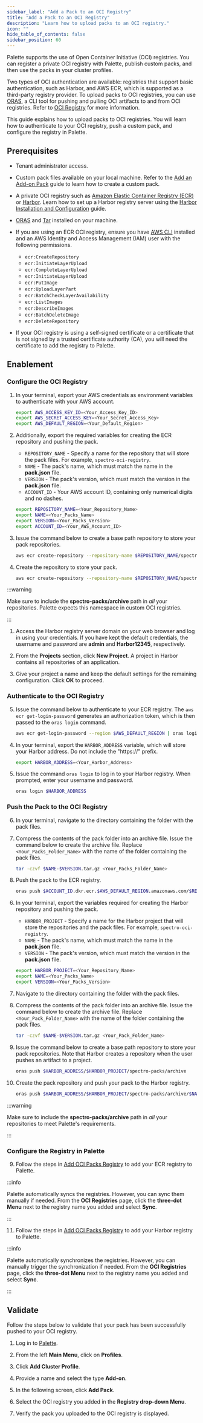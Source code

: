 ```yaml
---
sidebar_label: "Add a Pack to an OCI Registry"
title: "Add a Pack to an OCI Registry"
description: "Learn how to upload packs to an OCI registry."
icon: ""
hide_table_of_contents: false
sidebar_position: 60
---
```


Palette supports the use of Open Container Initiative (OCI) registries. You can register a private OCI registry with
Palette, publish custom packs, and then use the packs in your cluster profiles.

Two types of OCI authentication are available: registries that support basic authentication, such as Harbor, and AWS
ECR, which is supported as a third-party registry provider. To upload packs to OCI registries, you can use
[ORAS](https://oras.land/docs/), a CLI tool for pushing and pulling OCI artifacts to and from OCI registries. Refer to
[OCI Registry](./oci-registry.md) for more information.

This guide explains how to upload packs to OCI registries. You will learn how to authenticate to your OCI registry, push
a custom pack, and configure the registry in Palette.

## Prerequisites

- Tenant administrator access.

- Custom pack files available on your local machine. Refer to the [Add an Add-on Pack](../../adding-add-on-packs.md)
  guide to learn how to create a custom pack.

- A private OCI registry such as [Amazon Elastic Container Registry (ECR)](https://aws.amazon.com/ecr/) or
  [Harbor](https://goharbor.io/). Learn how to set up a Harbor registry server using the
  [Harbor Installation and Configuration](https://goharbor.io/docs/2.9.0/install-config/) guide.

- [ORAS](https://oras.land/docs/installation/) and [Tar](https://www.gnu.org/software/tar/) installed on your machine.

- If you are using an ECR OCI registry, ensure you have
  [AWS CLI](https://docs.aws.amazon.com/cli/latest/userguide/getting-started-install.html) installed and an AWS Identity
  and Access Management (IAM) user with the following permissions.

  - `ecr:CreateRepository`
  - `ecr:InitiateLayerUpload`
  - `ecr:CompleteLayerUpload`
  - `ecr:InitiateLayerUpload`
  - `ecr:PutImage`
  - `ecr:UploadLayerPart`
  - `ecr:BatchCheckLayerAvailability`
  - `ecr:ListImages`
  - `ecr:DescribeImages`
  - `ecr:BatchDeleteImage`
  - `ecr:DeleteRepository`

- If your OCI registry is using a self-signed certificate or a certificate that is not signed by a trusted certificate
  authority (CA), you will need the certificate to add the registry to Palette.

## Enablement

### Configure the OCI Registry

<Tabs groupId="registry-server">

<TabItem label="ECR" value="ECR_Registry">

1. In your terminal, export your AWS credentials as environment variables to authenticate with your AWS account.

   ```bash
   export AWS_ACCESS_KEY_ID=<Your_Access_Key_ID>
   export AWS_SECRET_ACCESS_KEY=<Your_Secret_Access_Key>
   export AWS_DEFAULT_REGION=<Your_Default_Region>
   ```

2. Additionally, export the required variables for creating the ECR repository and pushing the pack.

   - `REPOSITORY_NAME` - Specify a name for the repository that will store the pack files. For example,
     `spectro-oci-registry`.
   - `NAME` - The pack's name, which must match the name in the **pack.json** file.
   - `VERSION` - The pack's version, which must match the version in the **pack.json** file.
   - `ACCOUNT_ID` - Your AWS account ID, containing only numerical digits and no dashes.

   ```bash
   export REPOSITORY_NAME=<Your_Repository_Name>
   export NAME=<Your_Packs_Name>
   export VERSION=<Your_Packs_Version>
   export ACCOUNT_ID=<Your_AWS_Account_ID>
   ```

3. Issue the command below to create a base path repository to store your pack repositories.

   ```bash
   aws ecr create-repository --repository-name $REPOSITORY_NAME/spectro-packs/archive --region $AWS_DEFAULT_REGION
   ```

4. Create the repository to store your pack.

   ```bash
   aws ecr create-repository --repository-name $REPOSITORY_NAME/spectro-packs/archive/$NAME --region $AWS_DEFAULT_REGION
   ```

:::warning

Make sure to include the **spectro-packs/archive** path in _all_ your repositories. Palette expects this namespace in custom OCI registries. 

:::

</TabItem>

<TabItem label="Basic" value="Basic_Registry">

1. Access the Harbor registry server domain on your web browser and log in using your credentials. If you have kept the
   default credentials, the username and password are **admin** and **Harbor12345**, respectively.

2. From the **Projects** section, click **New Project**. A project in Harbor contains all repositories of an
   application.

3. Give your project a name and keep the default settings for the remaining configuration. Click **OK** to proceed.

</TabItem>

</Tabs>

### Authenticate to the OCI Registry

<Tabs groupId="registry-server">

<TabItem label="ECR" value="ECR_Registry">

5. Issue the command below to authenticate to your ECR registry. The `aws ecr get-login-password` generates an
   authorization token, which is then passed to the `oras login` command.

   ```bash
   aws ecr get-login-password --region $AWS_DEFAULT_REGION | oras login --username AWS --password-stdin $ACCOUNT_ID.dkr.ecr.$AWS_DEFAULT_REGION.amazonaws.com
   ```

</TabItem>

<TabItem label="Basic" value="Basic_Registry">

4. In your terminal, export the `HARBOR_ADDRESS` variable, which will store your Harbor address. Do not include the
   "https://" prefix.

   ```bash
   export HARBOR_ADDRESS=<Your_Harbor_Address>
   ```

5. Issue the command `oras login` to log in to your Harbor registry. When prompted, enter your username and password.

   ```bash
   oras login $HARBOR_ADDRESS
   ```

</TabItem>

</Tabs>

### Push the Pack to the OCI Registry

<Tabs groupId="registry-server">

<TabItem label="ECR" value="ECR_Registry">

6. In your terminal, navigate to the directory containing the folder with the pack files.

7. Compress the contents of the pack folder into an archive file. Issue the command below to create the archive file.
   Replace `<Your_Packs_Folder_Name>` with the name of the folder containing the pack files.

   ```bash
   tar -czvf $NAME-$VERSION.tar.gz <Your_Packs_Folder_Name>
   ```

8. Push the pack to the ECR registry.

   ```bash
   oras push $ACCOUNT_ID.dkr.ecr.$AWS_DEFAULT_REGION.amazonaws.com/$REPOSITORY_NAME/spectro-packs/archive/$NAME:$VERSION $NAME-$VERSION.tar.gz
   ```

</TabItem>

<TabItem label="Basic" value="Basic_Registry">

6.  In your terminal, export the variables required for creating the Harbor repository and pushing the pack.

    - `HARBOR_PROJECT` - Specify a name for the Harbor project that will store the repositories and the pack files. For
      example, `spectro-oci-registry`.
    - `NAME` - The pack's name, which must match the name in the **pack.json** file.
    - `VERSION` - The pack's version, which must match the version in the **pack.json** file.

    ```bash
    export HARBOR_PROJECT=<Your_Repository_Name>
    export NAME=<Your_Packs_Name>
    export VERSION=<Your_Packs_Version>
    ```

7.  Navigate to the directory containing the folder with the pack files.

8.  Compress the contents of the pack folder into an archive file. Issue the command below to create the archive file.
    Replace `<Your_Pack_Folder_Name>` with the name of the folder containing the pack files.

    ```bash
    tar -czvf $NAME-$VERSION.tar.gz <Your_Pack_Folder_Name>
    ```

9.  Issue the command below to create a base path repository to store your pack repositories. Note that Harbor creates a
    repository when the user pushes an artifact to a project.

    ```bash
    oras push $HARBOR_ADDRESS/$HARBOR_PROJECT/spectro-packs/archive
    ```

10. Create the pack repository and push your pack to the Harbor registry.

    ```bash
    oras push $HARBOR_ADDRESS/$HARBOR_PROJECT/spectro-packs/archive/$NAME:$VERSION $NAME-$VERSION.tar.gz
    ```

:::warning

Make sure to include the **spectro-packs/archive** path in _all_ your repositories to meet Palette's requirements.

:::

</TabItem>

</Tabs>

### Configure the Registry in Palette

<Tabs groupId="registry-server">
<TabItem label="ECR" value="ECR_Registry">

9. Follow the steps in [Add OCI Packs Registry](./add-oci-packs.md) to add your ECR registry to Palette.

:::info

Palette automatically syncs the registries. However, you can sync them manually if needed. From the **OCI Registries**
page, click the **three-dot Menu** next to the registry name you added and select **Sync**.

:::

</TabItem>

<TabItem label="Basic" value="Basic_Registry">

11. Follow the steps in [Add OCI Packs Registry](./add-oci-packs.md) to add your Harbor registry to Palette.

:::info

Palette automatically synchronizes the registries. However, you can manually trigger the synchronization if needed. From the **OCI Registries**
page, click the **three-dot Menu** next to the registry name you added and select **Sync**.

:::

</TabItem>

</Tabs>

## Validate

Follow the steps below to validate that your pack has been successfully pushed to your OCI registry.

1. Log in to [Palette](https://console.spectrocloud.com).

2. From the left **Main Menu**, click on **Profiles**.

3. Click **Add Cluster Profile**.

4. Provide a name and select the type **Add-on**.

5. In the following screen, click **Add Pack**.

6. Select the OCI registry you added in the **Registry drop-down Menu**.

7. Verify the pack you uploaded to the OCI registry is displayed.
